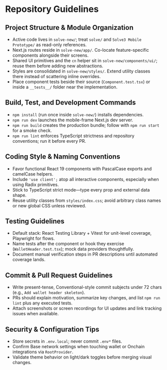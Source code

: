 # Repository Guidelines

## Project Structure & Module Organization
- Active code lives in `solve-new/`; treat `solve/` and `Solve3 Mobile Prototype/` as read-only references.
- Next.js routes reside in `solve-new/app/`. Co-locate feature-specific components alongside their screens.
- Shared UI primitives and the `cn` helper sit in `solve-new/components/ui/`; reuse them before adding new abstractions.
- Styles are consolidated in `solve-new/styles/`. Extend utility classes there instead of scattering inline overrides.
- Place component tests beside their source (`Component.test.tsx`) or inside a `__tests__/` folder near the implementation.

## Build, Test, and Development Commands
- `npm install` (run once inside `solve-new/`) installs dependencies.
- `npm run dev` launches the mobile-frame Next.js dev server.
- `npm run build` creates the production bundle; follow with `npm run start` for a smoke check.
- `npm run lint` enforces TypeScript strictness and repository conventions; run it before every PR.

## Coding Style & Naming Conventions
- Favor functional React 19 components with PascalCase exports and camelCase helpers.
- Include `'use client';` atop all interactive components, especially when using Radix primitives.
- Stick to TypeScript strict mode—type every prop and external data shape.
- Reuse utility classes from `styles/index.css`; avoid arbitrary class names or new global CSS unless reviewed.

## Testing Guidelines
- Default stack: React Testing Library + Vitest for unit-level coverage, Playwright for flows.
- Name tests after the component or hook they exercise (`WalletHeader.test.tsx`); mock data providers thoughtfully.
- Document manual verification steps in PR descriptions until automated coverage lands.

## Commit & Pull Request Guidelines
- Write present-tense, Conventional-style commit subjects under 72 chars (e.g., `Add wallet header skeleton`).
- PRs should explain motivation, summarize key changes, and list `npm run lint` plus any executed tests.
- Attach screenshots or screen recordings for UI updates and link tracking issues when available.

## Security & Configuration Tips
- Store secrets in `.env.local`; never commit `.env*` files.
- Confirm Base network settings when touching wallet or Onchain integrations via `RootProvider`.
- Validate theme behavior on light/dark toggles before merging visual changes.
